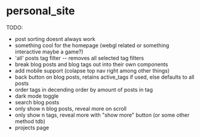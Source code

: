 # personal_site

TODO:
* post sorting doesnt always work 
* something cool for the homepage (webgl related or something interactive maybe a game?)
* 'all' posts tag filter -- removes all selected tag filters
* break blog posts and blog tags out into their own components
* add mobile support (colapse top nav right among other things)
* back button on blog posts, retains active_tags if used, else defaults to all posts
* order tags in decending order by amount of posts in tag
* dark mode toggle
* search blog posts
* only show n blog posts, reveal more on scroll
* only show n tags, reveal more with "show more" button (or some other method tdb)
* projects page
